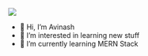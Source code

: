 ![](https://komarev.com/ghpvc/?username=avinashreddykethireddy)
- 👋 Hi, I’m Avinash
- 👀 I’m interested in learning new stuff
- 🌱 I’m currently learning MERN Stack

<!---
avinashreddykethireddy/avinashreddykethireddy is a ✨ special ✨ repository because its `README.md` (this file) appears on your GitHub profile.
You can click the Preview link to take a look at your changes.
--->
